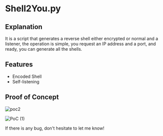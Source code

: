 # Shell2You.py

## Explanation
It is a script that generates a reverse shell either encrypted or normal and a listener, the operation is simple, you request an IP address and a port, and ready, you can generate all the shells.
## Features
- Encoded Shell
- Self-listening
## Proof of Concept
![poc2](https://github.com/Sx1v4n/Shell2You.py/assets/131263019/27ed64a5-c301-4258-af3e-15fad8884021)

![PoC (1)](https://github.com/Sx1v4n/Shell2You.py/assets/131263019/c8435564-8b98-41eb-ad77-f987aff94aa6)

If there is any bug, don't hesitate to let me know!
